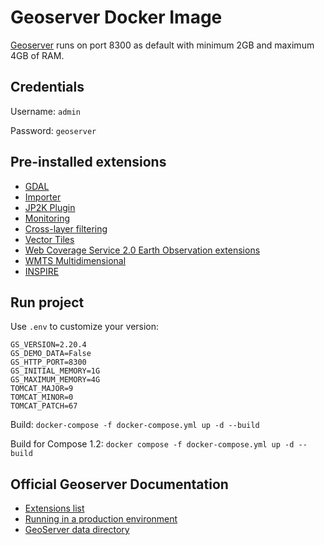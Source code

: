 # Geoserver Docker Image

[Geoserver](https://geoserver.org/) runs on port 8300 as default with minimum 2GB and maximum 4GB  of RAM.

## Credentials

Username: `admin`

Password: `geoserver`

## Pre-installed extensions

- [GDAL](https://docs.geoserver.org/stable/en/user/data/raster/gdal.html)
- [Importer](https://docs.geoserver.org/latest/en/user/extensions/importer/index.html)
- [JP2K Plugin](https://docs.geoserver.org/latest/en/user/extensions/jp2k/index.html)
- [Monitoring](https://docs.geoserver.org/latest/en/user/extensions/jp2k/index.html)
- [Cross-layer filtering](https://docs.geoserver.org/latest/en/user/extensions/querylayer/index.html)
- [Vector Tiles](https://docs.geoserver.org/latest/en/user/extensions/vectortiles/index.html)
- [Web Coverage Service 2.0 Earth Observation extensions](https://docs.geoserver.org/latest/en/user/extensions/wcs20eo/index.html)
- [WMTS Multidimensional](https://docs.geoserver.org/latest/en/user/extensions/wmts-multidimensional/install.html)
- [INSPIRE](https://docs.geoserver.org/stable/en/user/extensions/inspire/index.html)

## Run project
Use `.env` to customize your version:
```
GS_VERSION=2.20.4
GS_DEMO_DATA=False
GS_HTTP_PORT=8300
GS_INITIAL_MEMORY=1G
GS_MAXIMUM_MEMORY=4G
TOMCAT_MAJOR=9
TOMCAT_MINOR=0
TOMCAT_PATCH=67
```

Build: `docker-compose -f docker-compose.yml up -d --build`

Build for Compose 1.2: `docker compose -f docker-compose.yml up -d --build`

## Official Geoserver Documentation
- [Extensions list](https://docs.geoserver.org/latest/en/user/extensions/index.html#extensions)
- [Running in a production environment](https://docs.geoserver.org/latest/en/user/production/index.html#production)
- [GeoServer data directory](https://docs.geoserver.org/latest/en/user/datadirectory/index.html#datadir)
